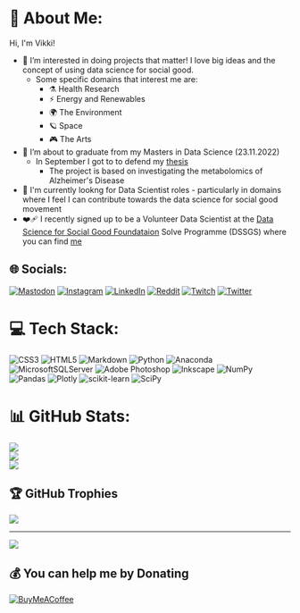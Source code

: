 # 💫 About Me:
Hi, I'm Vikki!
- 👀 I’m interested in doing projects that matter! I love big ideas and the concept of using data science for social good. 
  - Some specific domains that interest me are:
      - ⚗️ Health Research
      - ⚡ Energy and Renewables
      - 🌍 The Environment
      - 🪐 Space
      - 🎮 The Arts
- 🌱 I’m about to graduate from my Masters in Data Science (23.11.2022)
    * In September I got to to defend my [thesis](https://github.com/VikkiWalls/Metabolomics-in-Alzheimer-s-Disease---An-Investigation-into-Conflicting-Methodologies-and-Results)
        * The project is based on investigating the metabolomics of Alzheimer's Disease
- 💼 I'm currently lookng for Data Scientist roles - particularly in domains where I feel I can contribute towards the data science for social good movement
- ❤️‍🩹 I recently signed up to be a Volunteer Data Scientist at the [Data Science for Social Good Foundataion](http://www.datascienceforsocialgood.org/) Solve Programme (DSSGS) where you can find [me](https://solveforgood.org/user/8665)

## 🌐 Socials:
[![Mastodon](https://img.shields.io/badge/Mastodon-%231DA1F2.svg?logo=Mastodon&logoColor=white)](https://tech.lgbt/web/@DataScienceNot2) [![Instagram](https://img.shields.io/badge/Instagram-%23E4405F.svg?logo=Instagram&logoColor=white)](https://instagram.com/datasciencenot2) [![LinkedIn](https://img.shields.io/badge/LinkedIn-%230077B5.svg?logo=linkedin&logoColor=white)](https://linkedin.com/in/https://www.linkedin.com/in/victoriajswalls/) [![Reddit](https://img.shields.io/badge/Reddit-%23FF4500.svg?logo=Reddit&logoColor=white)](https://reddit.com/user/Vintagefiretruk) [![Twitch](https://img.shields.io/badge/Twitch-%239146FF.svg?logo=Twitch&logoColor=white)](https://twitch.tv/datasciencenot2) [![Twitter](https://img.shields.io/badge/Twitter-%231DA1F2.svg?logo=Twitter&logoColor=white)](https://twitter.com/@DataScienceNot2) 

# 💻 Tech Stack:
![CSS3](https://img.shields.io/badge/css3-%231572B6.svg?style=for-the-badge&logo=css3&logoColor=white) ![HTML5](https://img.shields.io/badge/html5-%23E34F26.svg?style=for-the-badge&logo=html5&logoColor=white) ![Markdown](https://img.shields.io/badge/markdown-%23000000.svg?style=for-the-badge&logo=markdown&logoColor=white) ![Python](https://img.shields.io/badge/python-3670A0?style=for-the-badge&logo=python&logoColor=ffdd54) ![Anaconda](https://img.shields.io/badge/Anaconda-%2344A833.svg?style=for-the-badge&logo=anaconda&logoColor=white) ![MicrosoftSQLServer](https://img.shields.io/badge/Microsoft%20SQL%20Sever-CC2927?style=for-the-badge&logo=microsoft%20sql%20server&logoColor=white) ![Adobe Photoshop](https://img.shields.io/badge/adobephotoshop-%2331A8FF.svg?style=for-the-badge&logo=adobephotoshop&logoColor=white) ![Inkscape](https://img.shields.io/badge/Inkscape-e0e0e0?style=for-the-badge&logo=inkscape&logoColor=080A13) ![NumPy](https://img.shields.io/badge/numpy-%23013243.svg?style=for-the-badge&logo=numpy&logoColor=white) ![Pandas](https://img.shields.io/badge/pandas-%23150458.svg?style=for-the-badge&logo=pandas&logoColor=white) ![Plotly](https://img.shields.io/badge/Plotly-%233F4F75.svg?style=for-the-badge&logo=plotly&logoColor=white) ![scikit-learn](https://img.shields.io/badge/scikit--learn-%23F7931E.svg?style=for-the-badge&logo=scikit-learn&logoColor=white) ![SciPy](https://img.shields.io/badge/SciPy-%230C55A5.svg?style=for-the-badge&logo=scipy&logoColor=%white)
# 📊 GitHub Stats:
![](https://github-readme-stats.vercel.app/api?username=VikkiWalls&theme=maroongold&hide_border=true&include_all_commits=true&count_private=true)<br/>
![](https://github-readme-streak-stats.herokuapp.com/?user=VikkiWalls&theme=maroongold&hide_border=true)<br/>
![](https://github-readme-stats.vercel.app/api/top-langs/?username=VikkiWalls&theme=maroongold&hide_border=true&include_all_commits=true&count_private=true&layout=compact)

## 🏆 GitHub Trophies
![](https://github-profile-trophy.vercel.app/?username=VikkiWalls&theme=radical&no-frame=true&no-bg=true&margin-w=4)

---
[![](https://visitcount.itsvg.in/api?id=VikkiWalls&icon=5&color=6)](https://visitcount.itsvg.in)

  ## 💰 You can help me by Donating
  [![BuyMeACoffee](https://img.shields.io/badge/Buy%20Me%20a%20Coffee-ffdd00?style=for-the-badge&logo=buy-me-a-coffee&logoColor=black)](https://www.buymeacoffee.com/DataScienceNot2) 
